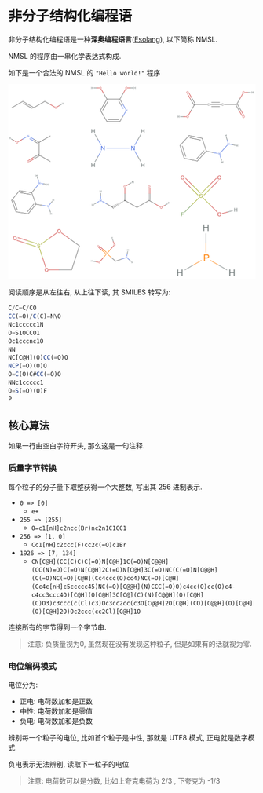 # 非分子结构化编程语

非分子结构化编程语是一种**深奥编程语言**([Esolang](https://en.wikipedia.org/wiki/Esoteric_programming_language)), 以下简称 NMSL.

NMSL 的程序由一串化学表达式构成.

如下是一个合法的 NMSL 的 `"Hello world!"` 程序

![Hello, world!](hello-world.svg)


阅读顺序是从左往右, 从上往下读, 其 SMILES 转写为:

```js
C/C=C/CO
CC(=O)/C(C)=N\O
Nc1ccccc1N
O=S1OCCO1
Oc1cccnc1O
NN
NC[C@H](O)CC(=O)O
NCP(=O)(O)O
O=C(O)C#CC(=O)O
NNc1ccccc1
O=S(=O)(O)F
P
```

## 核心算法

如果一行由空白字符开头, 那么这是一句注释.

### 质量字节转换

每个粒子的分子量下取整获得一个大整数, 写出其 256 进制表示.

- `0 => [0]`
  - `e+`
- `255 => [255]`
  - `O=c1[nH]c2ncc(Br)nc2n1C1CC1`
- `256 => [1, 0]`
  - `Cc1[nH]c2ccc(F)cc2c(=O)c1Br`
- `1926 => [7, 134]`
  - `CN[C@H](CC(C)C)C(=O)N[C@H]1C(=O)N[C@@H](CC(N)=O)C(=O)N[C@H]2C(=O)N[C@H]3C(=O)NC(C(=O)N[C@@H](C(=O)NC(=O)[C@H](Cc4ccc(O)cc4)NC(=O)[C@H](Cc4c[nH]c5ccccc45)NC(=O)[C@@H](N)CCC(=O)O)c4cc(O)cc(O)c4-c4cc3ccc4O)[C@H](O[C@H]3C[C@](C)(N)[C@@H](O)[C@H](C)O3)c3ccc(c(Cl)c3)Oc3cc2cc(c3O[C@@H]2O[C@H](CO)[C@@H](O)[C@H](O)[C@H]2O)Oc2ccc(cc2Cl)[C@H]1O`

连接所有的字节得到一个字节串.

> 注意: 负质量视为0, 虽然现在没有发现这种粒子, 但是如果有的话就视为零.


### 电位编码模式

电位分为:

- 正电: 电荷数加和是正数
- 中性: 电荷数加和是零值
- 负电: 电荷数加和是负数

辨别每一个粒子的电位, 比如首个粒子是中性, 那就是 UTF8 模式, 正电就是数字模式

负电表示无法辨别, 读取下一粒子的电位

> 注意: 电荷数可以是分数, 比如上夸克电荷为 2/3 , 下夸克为 -1/3 

